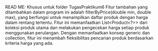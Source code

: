 READ ME: Khusus untuk folder TugasPraktikum6
Fitur tambahan yang ditambahkan dalam program ini adalah filterByPrice(double min, double max), yang berfungsi untuk menampilkan daftar produk dengan harga dalam rentang tertentu. Fitur ini memanfaatkan List<Product<?>> dari koleksi produk utama dan melakukan pengecekan harga setiap produk menggunakan perulangan. Dengan memanfaatkan konsep generic dan collection, fitur ini menambah fleksibilitas pencarian produk berdasarkan kriteria harga yang ada.

